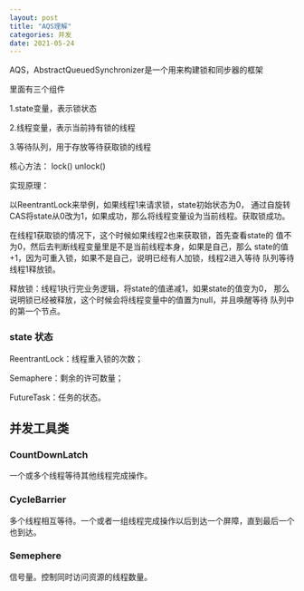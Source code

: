 ```yaml
---
layout: post
title: "AQS理解"
categories: 并发
date: 2021-05-24
---
```


AQS，AbstractQueuedSynchronizer是一个用来构建锁和同步器的框架

里面有三个组件

1.state变量，表示锁状态

2.线程变量，表示当前持有锁的线程

3.等待队列，用于存放等待获取锁的线程

核心方法：
lock()   unlock()

实现原理：

以ReentrantLock来举例，如果线程1来请求锁，state初始状态为0，
通过自旋转CAS将state从0改为1，如果成功，那么将线程变量设为当前线程。获取锁成功。

在线程1获取锁的情况下，这个时候如果线程2也来获取锁，首先查看state的
值不为0，然后去判断线程变量里是不是当前线程本身，如果是自己，那么
state的值+1，因为可重入锁，如果不是自己，说明已经有人加锁，线程2进入等待
队列等待线程1释放锁。

释放锁：线程1执行完业务逻辑，将state的值递减1，如果state的值变为0，
那么说明锁已经被释放，这个时候会将线程变量中的值置为null，并且唤醒等待
队列中的第一个节点。

### state 状态

ReentrantLock：线程重入锁的次数；

Semaphere：剩余的许可数量；

FutureTask：任务的状态。

## 并发工具类


### CountDownLatch
一个或多个线程等待其他线程完成操作。

### CycleBarrier
多个线程相互等待。一个或者一组线程完成操作以后到达一个屏障，直到最后一个也到达。

### Semephere
信号量。控制同时访问资源的线程数量。
